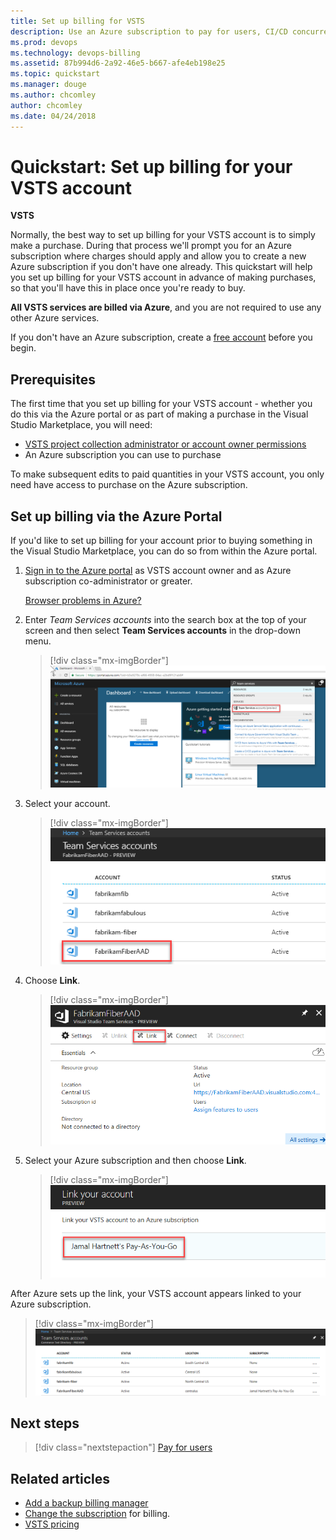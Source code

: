 ```yaml
---
title: Set up billing for VSTS 
description: Use an Azure subscription to pay for users, CI/CD concurrency, extensions, and cloud-based load testing for VSTS
ms.prod: devops
ms.technology: devops-billing
ms.assetid: 87b994d6-2a92-46e5-b667-afe4eb198e25
ms.topic: quickstart
ms.manager: douge
ms.author: chcomley
author: chcomley
ms.date: 04/24/2018
---
```

[//]: # (monikerRange: 'vsts')

# Quickstart: Set up billing for your VSTS account

**VSTS**

Normally, the best way to set up billing for your VSTS account is to simply make a purchase. During that process we'll prompt you for an Azure subscription where charges should apply and allow you to create a new Azure subscription if you don't have one already.
This quickstart will help you set up billing for your VSTS account in advance of making purchases, so that you'll have this in place once you're ready to buy.

**All VSTS services are billed via Azure**, and you are not required to use any other Azure services.

If you don't have an Azure subscription, create a [free account](https://azure.microsoft.com/en-us/free/?WT.mc_id=A261C142F) before you begin.

## Prerequisites

The first time that you set up billing for your VSTS account - whether you do this via the Azure portal or as part of making a purchase in the Visual Studio Marketplace, you will need:

* [VSTS project collection administrator or account owner permissions](../accounts/faq-add-delete-users.md#find-owner)
* An Azure subscription you can use to purchase

To make subsequent edits to paid quantities in your VSTS account, you only need have access to purchase on the Azure subscription.

## Set up billing via the Azure Portal

If you'd like to set up billing for your account prior to buying something in the Visual Studio Marketplace, you can do so from within the Azure portal.

1. [Sign in to the Azure portal](https://portal.azure.com/) as VSTS account owner and as Azure subscription co-administrator or greater.

    [Browser problems in Azure?](https://azure.microsoft.com/documentation/articles/azure-preview-portal-supported-browsers-devices/)

2. Enter *Team Services accounts* into the search box at the top of your screen and then select **Team Services accounts** in the drop-down menu.

    > [!div class="mx-imgBorder"]
![More services, Developer tools, VSTS accounts, select your account](_img/set-up-billing/azure-portal-team-services-accounts.png)

3. Select your account.

   > [!div class="mx-imgBorder"]
![Azure portal select your account](_img/set-up-billing/azure-portal-select-your-account.png)

4. Choose **Link**.

    > [!div class="mx-imgBorder"]
![Choose Link button over middle panel](_img/set-up-billing/azure-portal-select-link.png)

5. Select your Azure subscription and then choose **Link**.

   > [!div class="mx-imgBorder"]
![Select an Azure subscription](_img/set-up-billing/azure-portal-select-subscription.png)

 After Azure sets up the link, your VSTS account appears linked to your Azure subscription.

> [!div class="mx-imgBorder"]
![Your VSTS account is now linked to your Azure subscription](_img/set-up-billing/azure-portal-linked-to-vsts-account.png)

## Next steps

> [!div class="nextstepaction"]
> [Pay for users](buy-basic-access-add-users.md)

## Related articles

* [Add a backup billing manager](add-backup-billing-managers.md)
* [Change the subscription](https://docs.microsoft.com/en-us/vsts/billing/change-azure-subscription?view=vsts) for billing.
* [VSTS pricing](https://azure.microsoft.com/pricing/details/visual-studio-team-services/)
